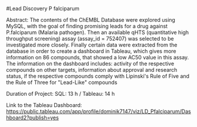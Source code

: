   #Lead Discovery P falciparum
  
  Abstract:
  The contents of the ChEMBL Database were explored using MySQL, with the goal of finding promising leads for a drug against 
  P.falciparum (Malaria pathogen). Then an available qHTS (quantitative high throughput screening) assay (assay_id = 752407) was selected to be investigated more closely.
  Finally certain data were extracted from the database in order to create a dashboard in Tableau, which gives more information on 86 compounds, that showed 
  a low AC50 value in this assay. The information on the dashboard includes: activity of the respective compounds on other targets, information about 
  approval and research status, if the respective compounds comply with Lipinski's Rule of Five and the Rule of Three for "Lead-Like" compounds
  
  Duration of Project: SQL: 13 h / Tableau: 14 h
  
  Link to the Tableau Dashboard: https://public.tableau.com/app/profile/dominik7147/viz/LD_Pfalciparum/Dashboard2?publish=yes
